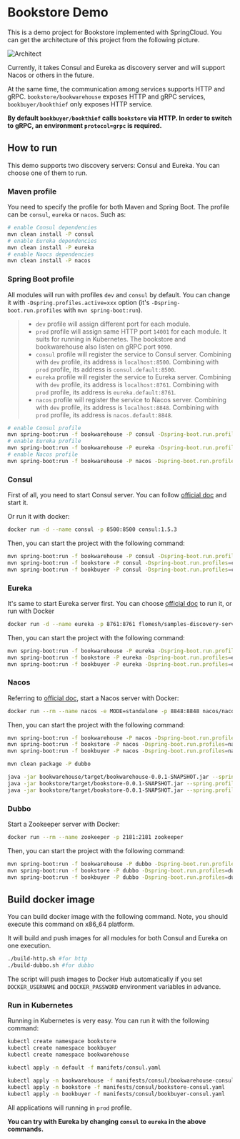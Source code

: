 # Bookstore Demo

This is a demo project for Bookstore implemented with SpringCloud. You can get the architecture of this project from the following picture.

![Architect](docs/springboot-consul+eureka.png)

Currently, it takes Consul and Eureka as discovery server and will support Nacos or others in the future.

At the same time, the communication among services supports HTTP and gRPC. `bookstore/bookwarehouse` exposes HTTP and gRPC services, `bookbuyer/bookthief` only exposes HTTP service.

**By default `bookbuyer/bookthief` calls `bookstore` via HTTP. In order to switch to gRPC, an environment `protocol=grpc` is required.**

## How to run

This demo supports two discovery servers: Consul and Eureka. You can choose one of them to run.

### Maven profile

You need to specify the profile for both Maven and Spring Boot. The profile can be `consul`, `eureka` or `nacos`. Such as:

```bash
# enable Consul dependencies
mvn clean install -P consul 
# enable Eureka dependencies
mvn clean install -P eureka 
# enable Naocs dependencies
mvn clean install -P nacos 
```

### Spring Boot profile

All modules will run with profiles `dev` and `consul` by default. You can change it with `-Dspring.profiles.active=xxx` option (it's `-Dspring-boot.run.profiles` with `mvn spring-boot:run`).

> - `dev` profile will assign different port for each module.
> - `prod` profile will assign same HTTP port `14001` for each module. It suits for running in Kubernetes. The bookstore and bookwarehouse also listen on gRPC port `9090`.
> - `consul` profile will register the service to Consul server. Combining with `dev` profile, its address is `localhost:8500`. Combining with `prod` profile, its address is `consul.default:8500`.
> - `eureka` profile will register the service to Eureka server. Combining with `dev` profile, its address is `localhost:8761`. Combining with `prod` profile, its address is `eureka.default:8761`.
> - `nacos` profile will register the service to Nacos server. Combining with `dev` profile, its address is `localhost:8848`. Combining with `prod` profile, its address is `nacos.default:8848`.


```bash
# enable Consul profile
mvn spring-boot:run -f bookwarehouse -P consul -Dspring-boot.run.profiles=consule,dev
# enable Eureka profile
mvn spring-boot:run -f bookwarehouse -P eureka -Dspring-boot.run.profiles=eureka,dev
# enable Nacos profile
mvn spring-boot:run -f bookwarehouse -P nacos -Dspring-boot.run.profiles=nacos,dev
```

### Consul

First of all, you need to start Consul server. You can follow [official doc](https://www.consul.io/downloads.html) and start it.

Or run it with docker:

```bash
docker run -d --name consul -p 8500:8500 consul:1.5.3
```

Then, you can start the project with the following command:

```bash
mvn spring-boot:run -f bookwarehouse -P consul -Dspring-boot.run.profiles=consule,dev
mvn spring-boot:run -f bookstore -P consul -Dspring-boot.run.profiles=consule,dev
mvn spring-boot:run -f bookbuyer -P consul -Dspring-boot.run.profiles=consule,dev
```

### Eureka

It's same to start Eureka server first. You can choose [official doc](https://spring.io/projects/spring-cloud-netflix) to run it, or run with Docker

```bash
docker run -d --name eureka -p 8761:8761 flomesh/samples-discovery-server:latest
```

Then, you can start the project with the following command:

```bash
mvn spring-boot:run -f bookwarehouse -P eureka -Dspring-boot.run.profiles=eureka,dev
mvn spring-boot:run -f bookstore -P eureka -Dspring-boot.run.profiles=eureka,dev
mvn spring-boot:run -f bookbuyer -P eureka -Dspring-boot.run.profiles=eureka,dev
```

### Nacos

Referring to [official doc](https://nacos.io/en-us/docs/v2/quickstart/quick-start-docker.html), start a Nacos server with Docker:

```bash
docker run --rm --name nacos -e MODE=standalone -p 8848:8848 nacos/nacos-server:v2.3.0-slim
```

Then, you can start the project with the following command:

```bash
mvn spring-boot:run -f bookwarehouse -P nacos -Dspring-boot.run.profiles=nacos,dev
mvn spring-boot:run -f bookstore -P nacos -Dspring-boot.run.profiles=nacos,dev
mvn spring-boot:run -f bookbuyer -P nacos -Dspring-boot.run.profiles=nacos,dev
```



```bash
mvn clean package -P dubbo

java -jar bookwarehouse/target/bookwarehouse-0.0.1-SNAPSHOT.jar --spring.profiles.active=dubbo,dev
java -jar bookstore/target/bookstore-0.0.1-SNAPSHOT.jar --spring.profiles.active=dubbo,dev
java -jar bookstore/target/bookstore-0.0.1-SNAPSHOT.jar --spring.profiles.active=dubbo,dev
```

### Dubbo

Start a Zookeeper server with Docker:

```bash
docker run --rm --name zookeeper -p 2181:2181 zookeeper
```

Then, you can start the project with the following command:

```bash
mvn spring-boot:run -f bookwarehouse -P dubbo -Dspring-boot.run.profiles=dubbo,dev
mvn spring-boot:run -f bookstore -P dubbo -Dspring-boot.run.profiles=dubbo,dev
mvn spring-boot:run -f bookbuyer -P dubbo -Dspring-boot.run.profiles=dubbo,dev
```

## Build docker image

You can build docker image with the following command. Note, you should execute this command on x86_64 platform.

It will build and push images for all modules for both Consul and Eureka on one execution. 

```bash
./build-http.sh #for http
./build-dubbo.sh #for dubbo
```

The script will push images to Docker Hub automatically if you set `DOCKER_USERNAME` and `DOCKER_PASSWORD` environment variables in advance.

### Run in Kubernetes

Running in Kubernetes is very easy. You can run it with the following command: 

```bash
kubectl create namespace bookstore
kubectl create namespace bookbuyer
kubectl create namespace bookwarehouse

kubectl apply -n default -f manifets/consul.yaml

kubectl apply -n bookwarehouse -f manifests/consul/bookwarehouse-consul.yaml
kubectl apply -n bookstore -f manifests/consul/bookstore-consul.yaml
kubectl apply -n bookbuyer -f manifests/consul/bookbuyer-consul.yaml
```

All applications will running in `prod` profile. 

**You can try with Eureka by changing `consul` to `eureka` in the above commands.**
